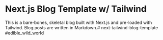 # Next.js Blog Template w/ Tailwind

This is a bare-bones, skeletal blog built with Next.js and pre-loaded with Tailwind. Blog posts are written in Markdown.# next-tailwind-blog-template
#edible_wild_world
